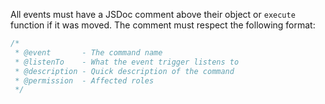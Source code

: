 All events must have a JSDoc comment above their object or `execute` function if it was moved.
The comment must respect the following format:

```js
/*
 * @event       - The command name
 * @listenTo    - What the event trigger listens to
 * @description - Quick description of the command
 * @permission  - Affected roles
 */
```
